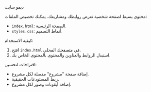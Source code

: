 ديمو سايت

محتوى بسيط لصفحة شخصية تعرض روابطك ومشاريعك. يمكنك تخصيص الملفات:

- `index.html`: الصفحة الرئيسية.
- `styles.css`: أنماط التصميم.

كيفية الاستخدام:
1. افتح `index.html` في متصفحك المحلي.
2. استبدل الروابط والعناوين والمحتوى بالمحتوى الخاص بك.

اقتراحات لتحسين:
- إضافة صفحة "مشروع" مفصلة لكل مشروع.
- ربط المستودعات الحقيقية.
- إضافة أيقونات وصور لكل مشروع.
